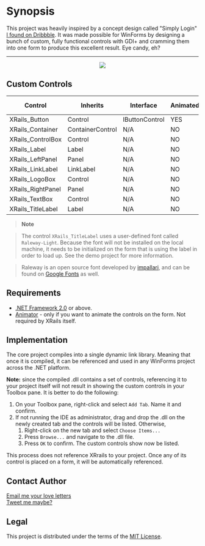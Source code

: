 Synopsis
========
This project was heavily inspired by a concept design called "Simply Login" [I found on Dribbble](https://dribbble.com/shots/1892468-simply-login). It was made possible for WinForms by designing a bunch of custom, fully functional controls with GDI+ and cramming them into one form to produce this excellent result. Eye candy, eh?

----------

<p align="center">
  <img src ="http://i.imgur.com/sRNuDw0.png" />
</p>

Custom Controls
------------------
Control           | Inherits         | Interface      | Animated | Custom Properties
------------------|------------------|----------------|----------|------------------
XRails_Button     | Control          | IButtonControl | YES      | YES
XRails_Container  | ContainerControl | N/A            | NO       | YES
XRails_ControlBox | Control          | N/A            | NO       | YES
XRails_Label      | Label            | N/A            | NO       | NO
XRails_LeftPanel  | Panel            | N/A            | NO       | NO
XRails_LinkLabel  | LinkLabel        | N/A            | NO       | NO
XRails_LogoBox    | Control          | N/A            | NO       | NO
XRails_RightPanel | Panel            | N/A            | NO       | NO
XRails_TextBox    | Control          | N/A            | NO       | YES
XRails_TitleLabel | Label            | N/A            | NO       | YES

> **Note**

> The control `XRails_TitleLabel` uses a user-defined font called `Raleway-Light`. Because the font will not be installed on the local machine, it needs to be initialized on the form that is using the label in order to load up. See the demo project for more information.

> Raleway is an open source font developed by [impallari](https://github.com/impallari/Raleway/), and can be found on [Google Fonts](https://fonts.google.com/specimen/Raleway) as well.

Requirements
------------
* [.NET Framework 2.0](https://www.microsoft.com/en-ca/download/details.aspx?id=1639) or above.
* [Animator](https://github.com/PavelTorgashov/Animator) - only if you want to animate the controls on the form. Not required by XRails itself.

Implementation
--------------
The core project compiles into a single dynamic link library. Meaning that once it is compiled, it can be referenced and used in any WinForms project across the .NET platform.

**Note:** since the compiled .dll contains a set of controls, referencing it to your project itself will not result in showing the custom controls in your Toolbox pane. It is better to do the following:
1. On your Toolbox pane, right-click and select `Add Tab`. Name it and confirm.
2. If not running the IDE as administrator, drag and drop the .dll on the newly created tab and the controls will be listed. Otherwise,
   1. Right-click on the new tab and select `Choose Items...`
   2. Press `Browse...` and navigate to the .dll file.
   3. Press `OK` to confirm. The custom controls show now be listed.

This process does not reference XRrails to your project. Once any of its control is placed on a form, it will be automatically referenced.

Contact Author
-------
[Email me your love letters](mailto:xviyy@aol.com)
<br>
[Tweet me maybe?](https://twitter.com/xviyy)

Legal
-----
This project is distributed under the terms of the [MIT License](https://opensource.org/licenses/MIT).

